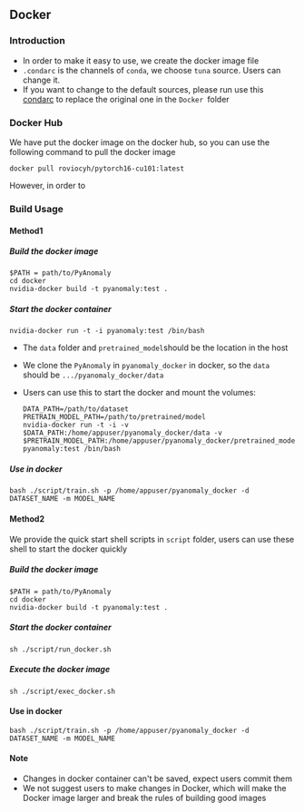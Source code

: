 ## Docker 

### Introduction

- In order to make it easy to use, we create the docker image file
- `.condarc` is the channels of `conda`, we choose `tuna` source. Users can change it. 
- If you want to change to the default sources, please run use this [condarc](https://drive.google.com/file/d/1OIqaTbebbIs94Ku_9wraU-BT7g5F_5q8/view?usp=sharing) to replace the original one in the `Docker `folder

### Docker Hub

We have put the docker image on the docker hub, so you can use the following command to pull the docker image

```
docker pull roviocyh/pytorch16-cu101:latest
```

However,  in order to 

### Build Usage

#### Method1

##### Build the docker image

```shell
$PATH = path/to/PyAnomaly
cd docker
nvidia-docker build -t pyanomaly:test .
```

##### Start the docker container

```shell
nvidia-docker run -t -i pyanomaly:test /bin/bash
```

- The `data` folder  and `pretrained_model`should be the location in the host

- We clone the `PyAnomaly` in `pyanomaly_docker` in docker, so the `data` should be `.../pyanomaly_docker/data` 

- Users can use this to start the docker and mount the volumes:

  ```shell
  DATA_PATH=/path/to/dataset
  PRETRAIN_MODEL_PATH=/path/to/pretrained/model
  nvidia-docker run -t -i -v $DATA_PATH:/home/appuser/pyanomaly_docker/data -v $PRETRAIN_MODEL_PATH:/home/appuser/pyanomaly_docker/pretrained_model pyanomaly:test /bin/bash
  ```

##### Use in docker 

```
bash ./script/train.sh -p /home/appuser/pyanomaly_docker -d DATASET_NAME -m MODEL_NAME
```

#### Method2

We provide the quick start shell scripts in `script` folder, users can use these shell to start the docker quickly

##### Build the docker image

```shell
$PATH = path/to/PyAnomaly
cd docker
nvidia-docker build -t pyanomaly:test .
```

##### Start the docker container

```
sh ./script/run_docker.sh
```

##### Execute the docker image

```
sh ./script/exec_docker.sh
```

#### Use in docker 

```
bash ./script/train.sh -p /home/appuser/pyanomaly_docker -d DATASET_NAME -m MODEL_NAME
```



#### Note

- Changes in docker container can't be saved, expect users commit them
- We not suggest users to make changes in Docker, which will make the Docker image larger and break the rules of building good images